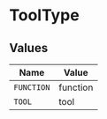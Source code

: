 # ToolType


## Values

| Name       | Value      |
| ---------- | ---------- |
| `FUNCTION` | function   |
| `TOOL`     | tool       |